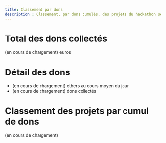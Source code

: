 ```yaml
---
title: Classement par dons
description : Classement, par dons cumulés, des projets du hackathon seniors et autonomies du CD92
---
```

# Total des dons collectés

<span id="collected_sum_eur">(en cours de chargement)</span> euros


# Détail des dons

- <span id="collected_sum_eth">(en cours de chargement)</span> ethers au cours moyen du jour
- <span id="collected_nb">(en cours de chargement)</span> dons collectés

# Classement des projets par cumul de dons

<div id="ranked_addresses">(en cours de chargement)</div>

<script src="https://code.jquery.com/jquery-3.3.1.min.js"></script>
<script defer src="js/classement.js"></script>
